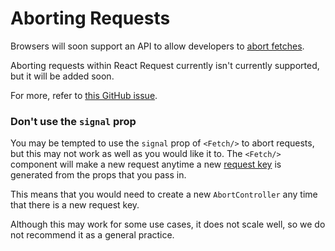 # Aborting Requests

Browsers will soon support an API to allow developers to
[abort fetches](https://developers.google.com/web/updates/2017/09/abortable-fetch).

Aborting requests within React Request currently isn't currently supported, but it will
be added soon.

For more, refer to [this GitHub issue](https://github.com/jmeas/react-request/issues/26).

### Don't use the `signal` prop

You may be tempted to use the `signal` prop of `<Fetch/>` to abort requests, but this
may not work as well as you would like it to. The `<Fetch/>` component will make a new
request anytime a new [request key](./request-keys.md) is generated from the props that
you pass in.

This means that you would need to create a new `AbortController` any time that there is
a new request key.

Although this may work for some use cases, it does not scale well, so we do not recommend
it as a general practice.
